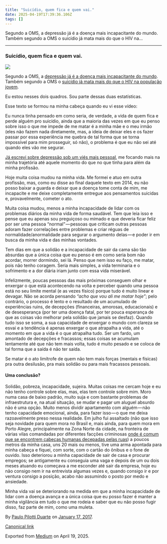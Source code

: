 ```yaml
---
title: "Suicídio, quem fica e quem vai."
date: 2025-04-19T17:39:36.106Z
tags: []
---
```


Segundo a OMS, a depressão já é a doença mais incapacitante do mundo. Também segundo a OMS o suicídio já mata mais do que o HIV na…

* * *

### Suicídio, quem fica e quem vai.

![](https://cdn-images-1.medium.com/max/800/1*Q2xOGMyud5plIcN50tLAnQ.jpeg)

Segundo a OMS, a [depressão já é a doença mais incapacitante do mundo](http://www1.folha.uol.com.br/equilibrioesaude/2014/12/1563458-depressao-ja-e-a-doenca-mais-incapacitante-afirma-a-oms.shtml). Também segundo a OMS o [suicídio já mata mais do que o HIV na população jovem](http://www.bbc.com/portuguese/noticias/2015/09/150922_suicidio_jovens_fd).

Eu estou nesses dois quadros. Sou parte dessas duas estatísticas.

Esse texto se formou na minha cabeça quando eu vi esse vídeo:

Eu nunca tinha pensado em como seria, de verdade, a vida de quem fica e perde alguém pro suicídio, ainda que a maioria das vezes em que eu penso sobre isso o que me impede de me matar é a minha mãe e o meu irmão (eles não fazem nada diretamente, mas, a ideia de deixar eles e os fazer passar por essa experiência me quebra de tal forma que se torna impossível para mim prosseguir, só não), o problema é que eu não sei até quando eles vão me segurar.

[Já escrevi sobre depressão sob um viés mais pessoal](https://medium.com/brasil/programadores-e-depressao-30043d2972b5#.h7vldxsfd), me focando mais na minha trajetória até aquele momento do que no que tinha para além da minha profissão.

Hoje muita coisa mudou na minha vida. Me formei e atuo em outra profissão, mas, como eu disse ao final daquele texto em 2014, eu não posso baixar a guarda e deixar que a doença tome conta de mim, me incapacite e me deixe completamente entregue aos pensamentos suicidas e, provavelmente, cometer o ato.

Muita coisa mudou, menos a minha incapacidade de lidar com os problemas diários da minha vida de forma saudável. Tem que leia isso e pense que eu apenas sou preguiçoso ou mimado e que deveria ficar feliz por ser uma pessoa “normal” — pessoas que criticam outras pessoas adoram fazer correlações entre problemas e criar réguas de normalidade/anormalidade para segurar o argumento delas — e poder ir em busca da minha vida e das minhas vontades.

Tem dias em que a solidão e a incapacidade de sair da cama são tão absurdas que a única coisa que eu penso é em como seria bom não acordar, morrer dormindo, sei lá. Penso que nem isso eu faço, me matar, pois não tenho coragem. Seria mais simples, a vida terminaria e o sofrimento e a dor diária iriam junto com essa vida miserável.

Infelizmente, poucas pessoas das mais próximas conseguem olhar e enxergar o que está acontecendo na volta e perceber quando uma pessoa está no seu limite mental (e as vezes físico) porque tudo é muito linear e devagar. Não se acorda pensando _“acho que vou ali me matar hoje”_; pelo contrário, o processo é lento e o resultado de um acumulado de experiências ruins, de decepções (financeiras, amorosas, educacionais) e de desesperança (por ter uma doença fatal, por ter pouca esperança de que as coisas vão melhorar pela solidão que jamais se desfaz). Quando tudo isso se soma, a sua capacidade de enxergar o mundo com clareza se esvai e a tendência é apenas enxergar o que atrapalha a vida, até o momento em que a vida é o que atrapalha tudo. Ser um fardo, um amontado de decepções e fracassos; essas coisas se acumulam lentamente até que não tem mais volta, tudo é muito pesado e se coloca de tal forma que a saída é não ter saída.

Se matar é o ato limítrofe de quem não tem mais forças (mentais e físicas) pra outra desilusão, pra mais solidão ou para mais fracassos pessoais.

#### Uma conclusão?

Solidão, pobreza, incapacidade, sujeira. Muitas coisas me cercam hoje e eu não tenho controle sobre elas, mas, elas tem controle sobre mim. Moro numa casa de baixo padrão, muito suja e com bastante problemas de infraestrutura e, na atual situação, se mudar e pagar um aluguel absurdo não é uma opção. Muito menos dividir apartamento com alguém — não tenho capacidade emocional, ainda, para fazer isso — o que me deixa razoavelmente preso nessa realidade. Em julho fui assaltado (não que isso seja novidade para quem mora no Brasil e, mais ainda, para quem mora em Porto Alegre, principalmente na Zona Norte da cidade, na fronteira de várias vilas comandadas por diferentes facções criminosas [onde é comum que se encontrem cabeças humanas decepadas pelas ruas](http://plantao.rs/53743/noticias/2017/01/06/cabeca-humana-e-encontrada-pela-policia-na-zona-norte-de-porto-alegre-53743/)) a poucos metros da minha casa, uns 20 mais ou menos, tive uma arma apontada para minha cabeça e fiquei, com sorte, com o cartão do ônibus e o fone de ouvido. Isso deteriorou a minha capacidade de sair de casa e procurar empregos; se antigamente eu conseguia uma vaga e depois de um ou dois meses atuando eu começava a me esconder até sair da empresa, hoje eu não consigo nem ir na entrevista algumas vezes e, quando consigo ir e por ventura consigo a posição, acabo não assumindo o posto por medo e ansiedade.

Minha vida vai se deteriorando na medida em que a minha incapacidade de lidar com a doença avança e a única coisa que eu posso fazer é manter a minha vigilância em tudo o que me rodeia e saber que eu não posso fugir disso, faz parte de mim, como uma muleta.

By [Paulo Pilotti Duarte](https://medium.com/@paulopilotti) on [January 17, 2017](https://medium.com/p/c87ec2ac139c).

[Canonical link](https://medium.com/@paulopilotti/suic%C3%ADdio-quem-fica-e-quem-vai-c87ec2ac139c)

Exported from [Medium](https://medium.com) on April 19, 2025.